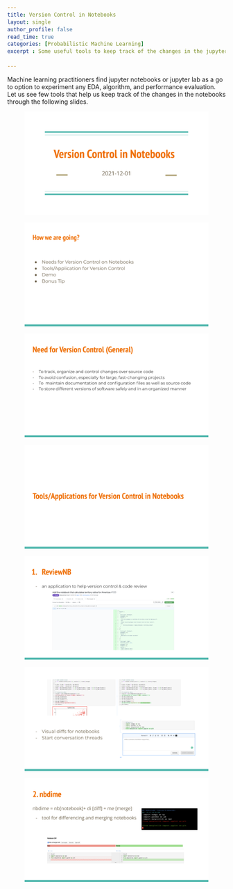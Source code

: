 ```yaml
---
title: Version Control in Notebooks
layout: single
author_profile: false
read_time: true
categories: [Probabilistic Machine Learning]
excerpt : Some useful tools to keep track of the changes in the jupyter notebooks

---
```

Machine learning practitioners find jupyter notebooks or jupyter lab as a go to option to experiment any EDA, algorithm, and performance evaluation. Let us see few tools that help us keep track of the changes in the notebooks through the following slides.

<figure>
	<img src="/images/5_1.png">
	<figcaption></figcaption>
</figure>

<figure>
	<img src="/images/5_2.png">
	<figcaption></figcaption>
</figure>

<figure>
	<img src="/images/5_3.png">
	<figcaption></figcaption>
</figure>

<figure>
	<img src="/images/5_4.png">
	<figcaption></figcaption>
</figure>

<figure>
	<img src="/images/5_5.png">
	<figcaption></figcaption>
</figure>

<figure>
	<img src="/images/5_6.png">
	<figcaption></figcaption>
</figure>

<figure>
	<img src="/images/5_7.png">
	<figcaption></figcaption>
</figure>

